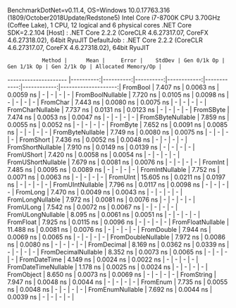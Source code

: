 
BenchmarkDotNet=v0.11.4, OS=Windows 10.0.17763.316 (1809/October2018Update/Redstone5)
Intel Core i7-8700K CPU 3.70GHz (Coffee Lake), 1 CPU, 12 logical and 6 physical cores
.NET Core SDK=2.2.104
  [Host]     : .NET Core 2.2.2 (CoreCLR 4.6.27317.07, CoreFX 4.6.27318.02), 64bit RyuJIT
  DefaultJob : .NET Core 2.2.2 (CoreCLR 4.6.27317.07, CoreFX 4.6.27318.02), 64bit RyuJIT


               Method |      Mean |     Error |    StdDev | Gen 0/1k Op | Gen 1/1k Op | Gen 2/1k Op | Allocated Memory/Op |
--------------------- |----------:|----------:|----------:|------------:|------------:|------------:|--------------------:|
             FromBool |  7.407 ns | 0.0063 ns | 0.0059 ns |           - |           - |           - |                   - |
     FromBoolNullable |  7.720 ns | 0.0105 ns | 0.0098 ns |           - |           - |           - |                   - |
             FromChar |  7.443 ns | 0.0080 ns | 0.0075 ns |           - |           - |           - |                   - |
     FromCharNullable |  7.737 ns | 0.0131 ns | 0.0123 ns |           - |           - |           - |                   - |
            FromSByte |  7.474 ns | 0.0053 ns | 0.0047 ns |           - |           - |           - |                   - |
    FromSByteNullable |  7.859 ns | 0.0055 ns | 0.0052 ns |           - |           - |           - |                   - |
             FromByte |  7.652 ns | 0.0091 ns | 0.0085 ns |           - |           - |           - |                   - |
     FromByteNullable |  7.749 ns | 0.0080 ns | 0.0075 ns |           - |           - |           - |                   - |
            FromShort |  7.436 ns | 0.0052 ns | 0.0048 ns |           - |           - |           - |                   - |
    FromShortNullable |  7.910 ns | 0.0149 ns | 0.0139 ns |           - |           - |           - |                   - |
           FromUShort |  7.420 ns | 0.0058 ns | 0.0054 ns |           - |           - |           - |                   - |
   FromUShortNullable |  7.679 ns | 0.0081 ns | 0.0076 ns |           - |           - |           - |                   - |
              FromInt |  7.485 ns | 0.0095 ns | 0.0089 ns |           - |           - |           - |                   - |
      FromIntNullable |  7.752 ns | 0.0071 ns | 0.0063 ns |           - |           - |           - |                   - |
             FromUInt | 15.605 ns | 0.0211 ns | 0.0197 ns |           - |           - |           - |                   - |
     FromUIntNullable |  7.796 ns | 0.0117 ns | 0.0098 ns |           - |           - |           - |                   - |
             FromLong |  7.470 ns | 0.0049 ns | 0.0043 ns |           - |           - |           - |                   - |
     FromLongNullable |  7.972 ns | 0.0081 ns | 0.0076 ns |           - |           - |           - |                   - |
            FromULong |  7.542 ns | 0.0072 ns | 0.0067 ns |           - |           - |           - |                   - |
    FromULongNullable |  8.095 ns | 0.0061 ns | 0.0051 ns |           - |           - |           - |                   - |
            FromFloat |  7.925 ns | 0.0115 ns | 0.0096 ns |           - |           - |           - |                   - |
    FromFloatNullable | 11.488 ns | 0.0081 ns | 0.0076 ns |           - |           - |           - |                   - |
           FromDouble |  7.944 ns | 0.0069 ns | 0.0065 ns |           - |           - |           - |                   - |
   FromDoubleNullable |  7.972 ns | 0.0086 ns | 0.0080 ns |           - |           - |           - |                   - |
          FromDecimal |  8.169 ns | 0.0362 ns | 0.0339 ns |           - |           - |           - |                   - |
  FromDecimalNullable |  8.352 ns | 0.0073 ns | 0.0065 ns |           - |           - |           - |                   - |
         FromDateTime |  4.149 ns | 0.0024 ns | 0.0022 ns |           - |           - |           - |                   - |
 FromDateTimeNullable |  1.178 ns | 0.0025 ns | 0.0024 ns |           - |           - |           - |                   - |
           FromObject |  8.650 ns | 0.0073 ns | 0.0069 ns |           - |           - |           - |                   - |
           FromString |  7.947 ns | 0.0048 ns | 0.0044 ns |           - |           - |           - |                   - |
             FromEnum |  7.735 ns | 0.0055 ns | 0.0048 ns |           - |           - |           - |                   - |
     FromEnumNullable |  7.692 ns | 0.0044 ns | 0.0039 ns |           - |           - |           - |                   - |
